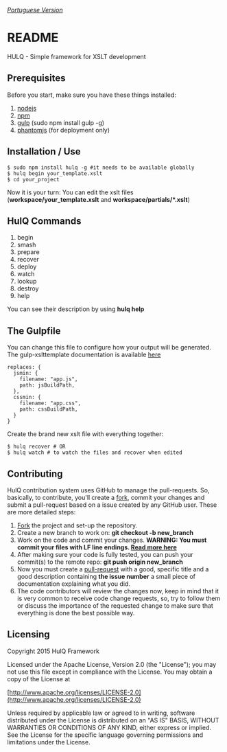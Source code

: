 *[Portuguese Version](LEIAME.md)*

# README #

HULQ - Simple framework for XSLT development

## Prerequisites ##

Before you start, make sure you have these things installed:

1. [nodejs](https://nodejs.org/)
2. [npm](https://www.npmjs.com/)
3. [gulp](http://gulpjs.com/) (sudo npm install gulp -g)
4. [phantomjs](http://phantomjs.org/) (for deployment only)

## Installation / Use ##

```
$ sudo npm install hulq -g #it needs to be available globally
$ hulq begin your_template.xslt
$ cd your_project
```

Now it is your turn: You can edit the xslt files (**workspace/your_template.xslt** and **workspace/partials/*.xslt**)

## HulQ Commands ##

  1. begin
  2. smash
  3. prepare
  4. recover
  5. deploy
  6. watch
  7. lookup
  8. destroy
  9. help

You can see their description by using **hulq help**

## The Gulpfile ##

You can change this file to configure how your output will be generated.
The gulp-xslttemplate documentation is available [here](tasks/README.md)


```
replaces: {
  jsmin: {
    filename: "app.js",
    path: jsBuildPath,
  },  
  cssmin: {
    filename: "app.css",
    path: cssBuildPath,
  }
} 
```

Create the brand new xslt file with everything together:

```
$ hulq recover # OR
$ hulq watch # to watch the files and recover when edited
```

## Contributing ##

HulQ contribution system uses GitHub to manage the pull-requests. So, basically, to contribute, you'll create a [fork](https://help.github.com/articles/fork-a-repo/), commit your changes and submit a pull-request based on a issue created by any GitHub user. These are more detailed steps:

1. [Fork](https://help.github.com/articles/fork-a-repo/) the project and set-up the repository.
2. Create a new branch to work on: **git checkout -b new_branch**
3. Work on the code and commit your changes. **WARNING: You must commit your files with LF line endings. [Read more here](https://help.github.com/articles/dealing-with-line-endings/)** 
4. After making sure your code is fully tested, you can push your commit(s) to the remote repo: **git push origin new_branch**
5. Now you must create a [pull-request](https://help.github.com/articles/creating-a-pull-request) with a good, specific title and a good description containing **the issue number** a small piece of documentation explaining what you did.
6. The code contributors will review the changes now, keep in mind that it is very common to receive code change requests, so, try to follow them or discuss the importance of the requested change to make sure that everything is done the best possible way.

## Licensing ##

Copyright 2015 HulQ Framework

Licensed under the Apache License, Version 2.0 (the "License");
you may not use this file except in compliance with the License.
You may obtain a copy of the License at

[http://www.apache.org/licenses/LICENSE-2.0](http://www.apache.org/licenses/LICENSE-2.0)

Unless required by applicable law or agreed to in writing, software
distributed under the License is distributed on an "AS IS" BASIS,
WITHOUT WARRANTIES OR CONDITIONS OF ANY KIND, either express or implied.
See the License for the specific language governing permissions and
limitations under the License.

